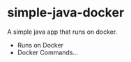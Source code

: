 # simple-java-docker
A simple java app that runs on docker.
- Runs on Docker 
- Docker Commands... 

